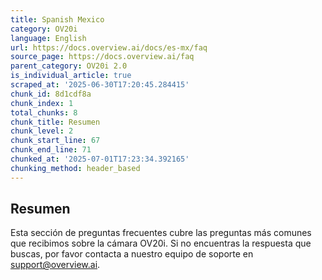 ```yaml
---
title: Spanish Mexico
category: OV20i
language: English
url: https://docs.overview.ai/docs/es-mx/faq
source_page: https://docs.overview.ai/faq
parent_category: OV20i 2.0
is_individual_article: true
scraped_at: '2025-06-30T17:20:45.284415'
chunk_id: 8d1cdf8a
chunk_index: 1
total_chunks: 8
chunk_title: Resumen
chunk_level: 2
chunk_start_line: 67
chunk_end_line: 71
chunked_at: '2025-07-01T17:23:34.392165'
chunking_method: header_based
---
```


## Resumen

Esta sección de preguntas frecuentes cubre las preguntas más comunes que recibimos sobre la cámara OV20i. Si no encuentras la respuesta que buscas, por favor contacta a nuestro equipo de soporte en support@overview.ai.
